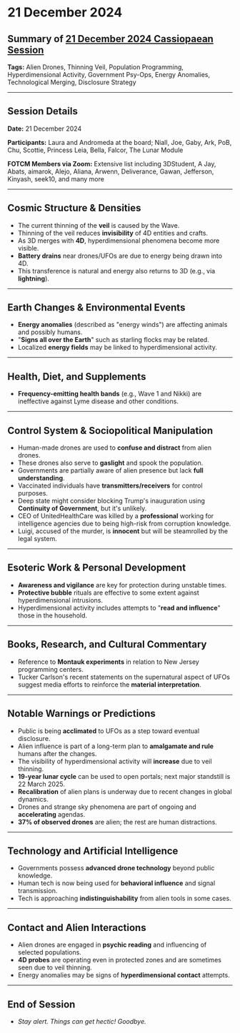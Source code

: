 # 21 December 2024

## Summary of [21 December 2024 Cassiopaean Session](https://cassiopaea.org/forum/threads/session-21-december-2024.55396/)

**Tags:** Alien Drones, Thinning Veil, Population Programming, Hyperdimensional Activity, Government Psy-Ops, Energy Anomalies, Technological Merging, Disclosure Strategy

---


## Session Details

**Date:** 21 December 2024

**Participants:** Laura and Andromeda at the board; Niall, Joe, Gaby, Ark, PoB, Chu, Scottie, Princess Leia, Bella, Falcor, The Lunar Module

**FOTCM Members via Zoom:** Extensive list including 3DStudent, A Jay, Abats, aimarok, Alejo, Aliana, Arwenn, Deliverance, Gawan, Jefferson, Kinyash, seek10, and many more

---


## Cosmic Structure & Densities

- The current thinning of the **veil** is caused by the Wave.
- Thinning of the veil reduces **invisibility** of 4D entities and crafts.
- As 3D merges with **4D**, hyperdimensional phenomena become more visible.
- **Battery drains** near drones/UFOs are due to energy being drawn into 4D.
- This transference is natural and energy also returns to 3D (e.g., via **lightning**).

---


## Earth Changes & Environmental Events

- **Energy anomalies** (described as "energy winds") are affecting animals and possibly humans.
- "**Signs all over the Earth**" such as starling flocks may be related.
- Localized **energy fields** may be linked to hyperdimensional activity.

---


## Health, Diet, and Supplements

- **Frequency-emitting health bands** (e.g., Wave 1 and Nikki) are ineffective against Lyme disease and other conditions.

---


## Control System & Sociopolitical Manipulation

- Human-made drones are used to **confuse and distract** from alien drones.
- These drones also serve to **gaslight** and spook the population.
- Governments are partially aware of alien presence but lack **full understanding**.
- Vaccinated individuals have **transmitters/receivers** for control purposes.
- Deep state might consider blocking Trump's inauguration using **Continuity of Government**, but it's unlikely.
- CEO of UnitedHealthCare was killed by a **professional** working for intelligence agencies due to being high-risk from corruption knowledge.
- Luigi, accused of the murder, is **innocent** but will be steamrolled by the legal system.

---


## Esoteric Work & Personal Development

- **Awareness and vigilance** are key for protection during unstable times.
- **Protective bubble** rituals are effective to some extent against hyperdimensional intrusions.
- Hyperdimensional activity includes attempts to "**read and influence**" those in the household.

---


## Books, Research, and Cultural Commentary

- Reference to **Montauk experiments** in relation to New Jersey programming centers.
- Tucker Carlson's recent statements on the supernatural aspect of UFOs suggest media efforts to reinforce the **material interpretation**.

---


## Notable Warnings or Predictions

- Public is being **acclimated** to UFOs as a step toward eventual disclosure.
- Alien influence is part of a long-term plan to **amalgamate and rule** humans after the changes.
- The visibility of hyperdimensional activity will **increase** due to veil thinning.
- **19-year lunar cycle** can be used to open portals; next major standstill is 22 March 2025.
- **Recalibration** of alien plans is underway due to recent changes in global dynamics.
- Drones and strange sky phenomena are part of ongoing and **accelerating** agendas.
- **37% of observed drones** are alien; the rest are human distractions.

---


## Technology and Artificial Intelligence

- Governments possess **advanced drone technology** beyond public knowledge.
- Human tech is now being used for **behavioral influence** and signal transmission.
- Tech is approaching **indistinguishability** from alien tools in some cases.

---


## Contact and Alien Interactions

- Alien drones are engaged in **psychic reading** and influencing of selected populations.
- **4D probes** are operating even in protected zones and are sometimes seen due to veil thinning.
- Energy anomalies may be signs of **hyperdimensional contact** attempts.

---


## End of Session

- *Stay alert. Things can get hectic! Goodbye.*


